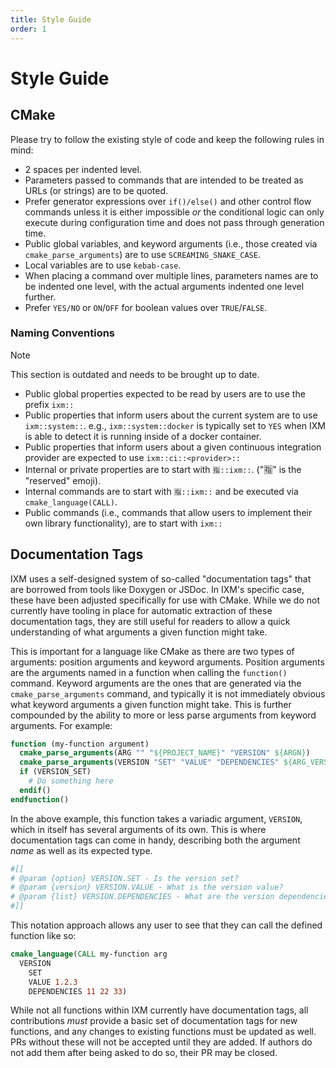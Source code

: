 ```yaml
---
title: Style Guide
order: 1
---
```


# Style Guide

## CMake

Please try to follow the existing style of code and keep the following rules in
mind:

 - 2 spaces per indented level.
 - Parameters passed to commands that are intended to be treated as URLs (or
   strings) are to be quoted.
 - Prefer generator expressions over `if()/else()` and other control flow
   commands unless it is either impossible *or* the conditional logic can only
   execute during configuration time and does not pass through generation time.
 - Public global variables, and keyword arguments (i.e., those created via
   `cmake_parse_arguments`) are to use `SCREAMING_SNAKE_CASE`.
 - Local variables are to use `kebab-case`.
 - When placing a command over multiple lines, parameters names are to be
   indented one level, with the actual arguments indented one level further.
 - Prefer `YES/NO` or `ON`/`OFF` for boolean values over `TRUE`/`FALSE`.

### Naming Conventions

> [!NOTE]
> This section is outdated and needs to be brought up to date.

 - Public global properties expected to be read by users are to use the prefix
  `ixm::`
 - Public properties that inform users about the current system are to use
   `ixm::system::`. e.g., `ixm::system::docker` is typically set to `YES` when
   IXM is able to detect it is running inside of a docker container.
 - Public properties that inform users about a given continuous integration
   provider are expected to use `ixm::ci::<provider>::`
 - Internal or private properties are to start with `🈯::ixm::`. ("🈯" is the
   "reserved" emoji).
 - Internal commands are to start with `🈯::ixm::` and be executed via
   `cmake_language(CALL)`.
 - Public commands (i.e., commands that allow users to implement their own
   library functionality), are to start with `ixm::`

## Documentation Tags

IXM uses a self-designed system of so-called "documentation tags" that are
borrowed from tools like Doxygen or JSDoc. In IXM's specific case, these have
been adjusted specifically for use with CMake. While we do not currently have
tooling in place for automatic extraction of these documentation tags, they are
still useful for readers to allow a quick understanding of what arguments a
given function might take.

This is important for a language like CMake as there are two types of
arguments: position arguments and keyword arguments. Position arguments are the
arguments named in a function when calling the `function()` command. Keyword
arguments are the ones that are generated via the `cmake_parse_arguments`
command, and typically it is not immediately obvious what keyword arguments a
given function might take. This is further compounded by the ability to more or
less parse arguments from keyword arguments. For example:

```cmake
function (my-function argument)
  cmake_parse_arguments(ARG "" "${PROJECT_NAME}" "VERSION" ${ARGN})
  cmake_parse_arguments(VERSION "SET" "VALUE" "DEPENDENCIES" ${ARG_VERSION})
  if (VERSION_SET)
    # Do something here
  endif()
endfunction()
```

In the above example, this function takes a variadic argument, `VERSION`, which
in itself has several arguments of its own. This is where documentation tags
can come in handy, describing both the argument *name* as well as its expected
type.

```cmake
#[[
# @param {option} VERSION.SET - Is the version set?
# @param {version} VERSION.VALUE - What is the version value?
# @param {list} VERSION.DEPENDENCIES - What are the version dependencies?
#]]
```

This notation approach allows any user to see that they can call the defined
function like so:

```cmake
cmake_language(CALL my-function arg
  VERSION
    SET
    VALUE 1.2.3
    DEPENDENCIES 11 22 33)
```

While not all functions within IXM currently have documentation tags, all
contributions *must* provide a basic set of documentation tags for new
functions, and any changes to existing functions must be updated as well. PRs
without these will not be accepted until they are added. If authors do not add
them after being asked to do so, their PR may be closed.
